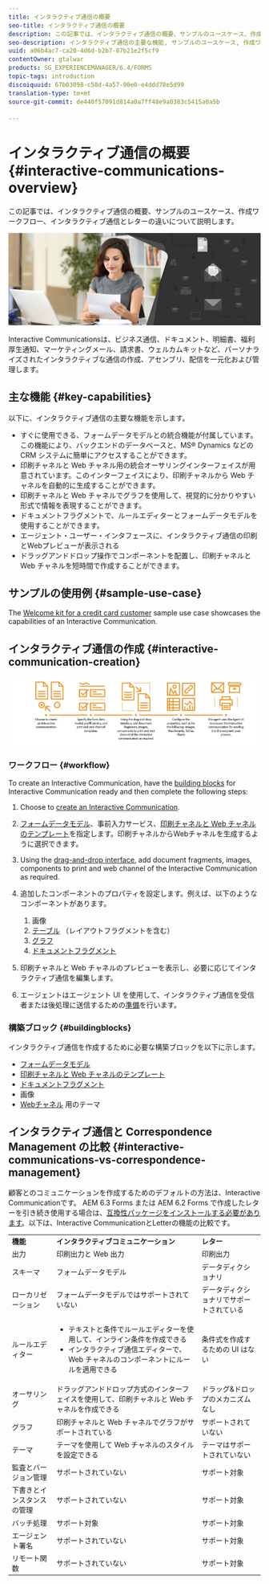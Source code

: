 ```yaml
---
title: インタラクティブ通信の概要
seo-title: インタラクティブ通信の概要
description: この記事では、インタラクティブ通信の概要、サンプルのユースケース、作成ワークフロー、インタラクティブ通信とレターの違いについて説明します。
seo-description: インタラクティブ通信の主要な機能, サンプルのユースケース, 作成ワークフロー, インタラクティブ通信と Correspondence Management との違い
uuid: a06b4ac7-ca20-4d6d-b2b7-87b21e2f5cf9
contentOwner: gtalwar
products: SG_EXPERIENCEMANAGER/6.4/FORMS
topic-tags: introduction
discoiquuid: 67b03098-c58d-4a57-90e0-e4ddd78e5d99
translation-type: tm+mt
source-git-commit: de440f57091d814a0a7ff48e9a0383c5415a0a5b

---
```



# インタラクティブ通信の概要 {#interactive-communications-overview}

この記事では、インタラクティブ通信の概要、サンプルのユースケース、作成ワークフロー、インタラクティブ通信とレターの違いについて説明します。

![](do-not-localize/correspondence-management.png)

Interactive Communicationsは、ビジネス通信、ドキュメント、明細書、福利厚生通知、マーケティングメール、請求書、ウェルカムキットなど、パーソナライズされたインタラクティブな通信の作成、アセンブリ、配信を一元化および管理します。

## 主な機能 {#key-capabilities}

以下に、インタラクティブ通信の主要な機能を示します。

* すぐに使用できる、フォームデータモデルとの統合機能が付属しています。この機能により、バックエンドのデータベースと、MS® Dynamics などの CRM システムに簡単にアクセスすることができます。
* 印刷チャネルと Web チャネル用の統合オーサリングインターフェイスが用意されています。このインターフェイスにより、印刷チャネルから Web チャネルを自動的に生成することができます。
* 印刷チャネルと Web チャネルでグラフを使用して、視覚的に分かりやすい形式で情報を表現することができます。
* ドキュメントフラグメントで、ルールエディターとフォームデータモデルを使用することができます。
* エージェント・ユーザー・インタフェースに、インタラクティブ通信の印刷とWebプレビューが表示される
* ドラッグアンドドロップ操作でコンポーネントを配置し、印刷チャネルと Web チャネルを短時間で作成することができます。

## サンプルの使用例 {#sample-use-case}

The [Welcome kit for a credit card customer](/help/forms/using/finance-reference-site-walkthrough.md#credit-card-application-walkthrough) sample use case showcases the capabilities of an Interactive Communication.

## インタラクティブ通信の作成  {#interactive-communication-creation}

![interactive_communication-01](assets/interactive_communication-01.jpg)

### ワークフロー {#workflow}

To create an Interactive Communication, have the [building blocks](#buildingblocks) for Interactive Communication ready and then complete the following steps:

1. Choose to [create an Interactive Communication](/help/forms/using/create-interactive-communication.md).

1. [フォームデータモデル](/help/forms/using/data-integration.md)、事前入力サービス、[印刷チャネルと Web チャネルのテンプレート](/help/forms/using/web-channel-print-channel.md)を指定します。印刷チャネルからWebチャネルを生成するように選択できます。

1. Using the [drag-and-drop interface](/help/forms/using/introduction-interactive-communication-authoring.md), add document fragments, images, components to print and web channel of the Interactive Communication as required.
1. 追加したコンポーネントのプロパティを設定します。例えば、以下のようなコンポーネントがあります。

   1. 画像
   1. [テーブル](/help/forms/using/create-interactive-communication.md#tables) （レイアウトフラグメントを含む）
   1. [グラフ](/help/forms/using/chart-component-interactive-communications.md)
   1. [ドキュメントフラグメント](/help/forms/using/create-interactive-communication.md#document-fragment-properties)

1. 印刷チャネルと Web チャネルのプレビューを表示し、必要に応じてインタラクティブ通信を編集します。
1. エージェントはエージェント UI を使用して、インタラクティブ通信を受信者または後処理に送信するための[準備](/help/forms/using/prepare-send-interactive-communication.md)を行います。

### 構築ブロック {#buildingblocks}

インタラクティブ通信を作成するために必要な構築ブロックを以下に示します。

* [フォームデータモデル](/help/forms/using/data-integration.md)
* [印刷チャネルと Web チャネルのテンプレート](/help/forms/using/web-channel-print-channel.md)
* [ドキュメントフラグメント](/help/forms/using/document-fragments.md)
* 画像
* [Webチャネル](/help/forms/using/themes.md) 用のテーマ

## インタラクティブ通信と Correspondence Management の比較 {#interactive-communications-vs-correspondence-management}

顧客とのコミュニケーションを作成するためのデフォルトの方法は、Interactive Communicationです。 AEM 6.3 Forms または AEM 6.2 Forms で作成したレターを引き続き使用する場合は、[互換性パッケージをインストールする必要があります](/help/forms/using/compatibility-package.md)。以下は、Interactive CommunicationとLetterの機能の比較です。

<table> 
 <tbody>
  <tr>
   <td><strong>機能</strong></td> 
   <td><strong>インタラクティブコミュニケーション</strong></td> 
   <td><strong>レター</strong></td> 
  </tr>
  <tr>
   <td>出力</td> 
   <td>印刷出力と Web 出力</td> 
   <td>印刷出力</td> 
  </tr>
  <tr>
   <td>スキーマ</td> 
   <td>フォームデータモデル </td> 
   <td>データディクショナリ </td> 
  </tr>
  <tr>
   <td>ローカリゼーション</td> 
   <td>フォームデータモデルではサポートされていない</td> 
   <td>データディクショナリでサポートされている</td> 
  </tr>
  <tr>
   <td>ルールエディター</td> 
   <td>
    <ul> 
     <li>テキストと条件でルールエディターを使用して、インライン条件を作成できる</li> 
     <li>インタラクティブ通信エディターで、Web チャネルのコンポーネントにルールを適用できる</li> 
    </ul> </td> 
   <td>条件式を作成するための UI はない</td> 
  </tr>
  <tr>
   <td>オーサリング</td> 
   <td>ドラッグアンドドロップ方式のインターフェイスを使用して、印刷チャネルと Web チャネルを作成できる</td> 
   <td>ドラッグ&amp;ドロップのメカニズムなし </td> 
  </tr>
  <tr>
   <td>グラフ</td> 
   <td>印刷チャネルと Web チャネルでグラフがサポートされている</td> 
   <td>サポートされていない</td> 
  </tr>
  <tr>
   <td>テーマ</td> 
   <td>テーマを使用して Web チャネルのスタイルを設定できる</td> 
   <td>テーマはサポートされていない</td> 
  </tr>
  <tr>
   <td>監査とバージョン管理</td> 
   <td>サポートされていない</td> 
   <td>サポート対象</td> 
  </tr>
  <tr>
   <td>下書きとインスタンスの管理</td> 
   <td>サポートされていない</td> 
   <td>サポート対象</td> 
  </tr>
  <tr>
   <td>バッチ処理</td> 
   <td>サポート対象 </td> 
   <td>サポート対象</td> 
  </tr>
  <tr>
   <td>エージェント署名</td> 
   <td>サポートされていない</td> 
   <td>サポート対象</td> 
  </tr>
  <tr>
   <td>リモート関数</td> 
   <td>サポートされていない</td> 
   <td>サポート対象</td> 
  </tr>
 </tbody>
</table>

